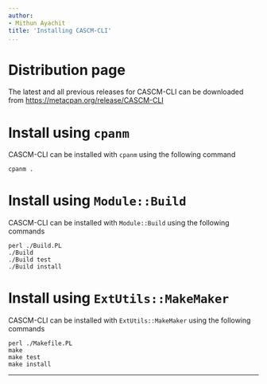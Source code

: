 ```yaml
---
author:
- Mithun Ayachit
title: 'Installing CASCM-CLI'
...
```


# Distribution page

The latest and all previous releases for CASCM-CLI can be downloaded
from https://metacpan.org/release/CASCM-CLI

# Install using `cpanm`

CASCM-CLI can be installed with `cpanm` using the following command

    cpanm .

# Install using `Module::Build`

CASCM-CLI can be installed with `Module::Build` using the following
commands

    perl ./Build.PL
    ./Build
    ./Build test
    ./Build install

# Install using `ExtUtils::MakeMaker`

CASCM-CLI can be installed with `ExtUtils::MakeMaker` using the
following commands

    perl ./Makefile.PL
    make
    make test
    make install

------------------------------------------------------------------------
